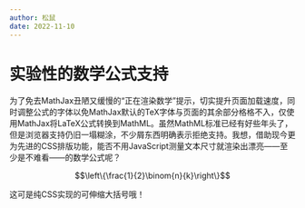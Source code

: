 ```yaml
---
author: 松鼠
date: 2022-11-10
---
```


# 实验性的数学公式支持

为了免去MathJax丑陋又缓慢的“正在渲染数学”提示，切实提升页面加载速度，同时调整公式的字体以免MathJax默认的TeX字体与页面的其余部分格格不入，仅使用MathJax将LaTeX公式转换到MathML。虽然MathML标准已经有好些年头了，但是浏览器支持仍旧一塌糊涂，不少屑东西明确表示拒绝支持。我想，借助现今更为先进的CSS排版功能，能否不用JavaScript测量文本尺寸就渲染出漂亮——至少是不难看——的数学公式呢？

$$\left\{\frac{1}{2}\binom{n}{k}\right\}$$

这可是纯CSS实现的可伸缩大括号哦！

